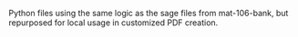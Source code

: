 Python files using the same logic as the sage files from mat-106-bank, but repurposed for local usage in customized PDF creation.